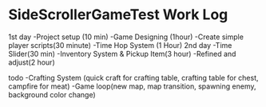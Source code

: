 # SideScrollerGameTest Work Log
1st day
-Project setup (10 min)
-Game Designing (1hour)
-Create simple player scripts(30 minute)
-Time Hop System (1 Hour)
2nd day
-Time Slider(30 min)
-Inventory System & Pickup Item(3 hour)
-Refined and adjust(2 hour)

todo
-Crafting System (quick craft for crafting table, crafting table for chest, campfire for meat)
-Game loop(new map, map transition, spawning enemy, background color change)
